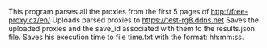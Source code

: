 This program parses all the proxies from the first 5 pages of http://free-proxy.cz/en/
Uploads parsed proxies to https://test-rg8.ddns.net 
Saves the uploaded proxies and the save_id associated with them to the results.json file.
Saves his execution time to file time.txt with the format: hh:mm:ss.
